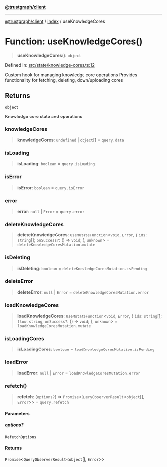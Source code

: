 [**@trustgraph/client**](../../README.md)

***

[@trustgraph/client](../../README.md) / [index](../README.md) / useKnowledgeCores

# Function: useKnowledgeCores()

> **useKnowledgeCores**(): `object`

Defined in: [src/state/knowledge-cores.ts:12](https://github.com/trustgraph-ai/trustgraph-ts-client/blob/edcc8c01cf9c2f58c76719d5d2aa7058546360d9/src/state/knowledge-cores.ts#L12)

Custom hook for managing knowledge core operations
Provides functionality for fetching, deleting, down/uploading cores

## Returns

`object`

Knowledge core state and operations

### knowledgeCores

> **knowledgeCores**: `undefined` \| `object`[] = `query.data`

### isLoading

> **isLoading**: `boolean` = `query.isLoading`

### isError

> **isError**: `boolean` = `query.isError`

### error

> **error**: `null` \| `Error` = `query.error`

### deleteKnowledgeCores

> **deleteKnowledgeCores**: `UseMutateFunction`\<`void`, `Error`, \{ `ids`: `string`[]; `onSuccess?`: () => `void`; \}, `unknown`\> = `deleteKnowledgeCoresMutation.mutate`

### isDeleting

> **isDeleting**: `boolean` = `deleteKnowledgeCoresMutation.isPending`

### deleteError

> **deleteError**: `null` \| `Error` = `deleteKnowledgeCoresMutation.error`

### loadKnowledgeCores

> **loadKnowledgeCores**: `UseMutateFunction`\<`void`, `Error`, \{ `ids`: `string`[]; `flow`: `string`; `onSuccess?`: () => `void`; \}, `unknown`\> = `loadKnowledgeCoresMutation.mutate`

### isLoadingCores

> **isLoadingCores**: `boolean` = `loadKnowledgeCoresMutation.isPending`

### loadError

> **loadError**: `null` \| `Error` = `loadKnowledgeCoresMutation.error`

### refetch()

> **refetch**: (`options?`) => `Promise`\<`QueryObserverResult`\<`object`[], `Error`\>\> = `query.refetch`

#### Parameters

##### options?

`RefetchOptions`

#### Returns

`Promise`\<`QueryObserverResult`\<`object`[], `Error`\>\>
